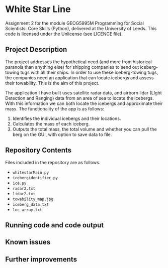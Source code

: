 # White Star Line
Assignment 2 for the module GEOG5995M Programming for Social Scientists: Core Skills (Python), delivered at the University of Leeds.
This code is licensed under the Unlicense (see LICENCE file).

## Project Description
The project addresses the hypothetical need (and more from historical paranoia than anything else) for shipping companies to send out iceberg-towing tugs with all their ships. In order to use these iceberg-towing tugs, the companies need an application that can locate icebergs and assess their towability. This is the aim of this project.

The application I have built uses satellite radar data, and airborn lidar (LIght Detection and Ranging) data from an area of sea to locate the icebergs. With this information we can both locate the icebergs and approximate their mass. The functionality of the app is as follows:

1. Identifies the individual icebergs and their locations.
2. Calculates the mass of each iceberg.
3. Outputs the total mass, the total volume and whether you can pull the berg on the GUI, with option to save data to file.


## Repository Contents
Files included in the repository are as follows.

* `whitestarMain.py`
* `icebergidentifier.py`
* `ice.py`
* `radar2.txt`
* `lidar2.txt`
* `towability_map.jpg`
* `iceberg_data.txt`
* `loc_array.txt`

## Running code and code output

## Known issues

## Further improvements
 
